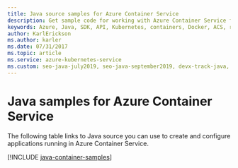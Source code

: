 ```yaml
---
title: Java source samples for Azure Container Service
description: Get sample code for working with Azure Container Service from your Java apps.
keywords: Azure, Java, SDK, API, Kubernetes, containers, Docker, ACS, registry, images
author: KarlErickson
ms.author: karler
ms.date: 07/31/2017
ms.topic: article
ms.service: azure-kubernetes-service
ms.custom: seo-java-july2019, seo-java-september2019, devx-track-java, devx-track-extended-java
---
```


# Java samples for Azure Container Service

The following table links to Java source you can use to create and configure applications running in Azure Container Service.

[!INCLUDE [java-container-samples](includes/java-container-samples.md)]
